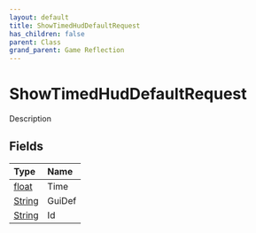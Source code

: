 ```yaml
---
layout: default
title: ShowTimedHudDefaultRequest
has_children: false
parent: Class
grand_parent: Game Reflection
---
```

# ShowTimedHudDefaultRequest
Description 

## Fields

| Type | Name |
|:----------|:--------------|
| [float](/riftbreaker-wiki/docs/game-reflection/components/float/) | Time |
| [String](/riftbreaker-wiki/docs/game-reflection/components/string/) | GuiDef |
| [String](/riftbreaker-wiki/docs/game-reflection/components/string/) | Id |

